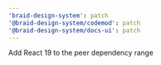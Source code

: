 ```yaml
---
'braid-design-system': patch
'@braid-design-system/codemod': patch
'@braid-design-system/docs-ui': patch
---
```


Add React 19 to the peer dependency range
